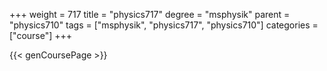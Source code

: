 +++
weight = 717
title = "physics717"
degree = "msphysik"
parent = "physics710"
tags = ["msphysik", "physics717", "physics710"]
categories = ["course"]
+++

{{< genCoursePage >}}
